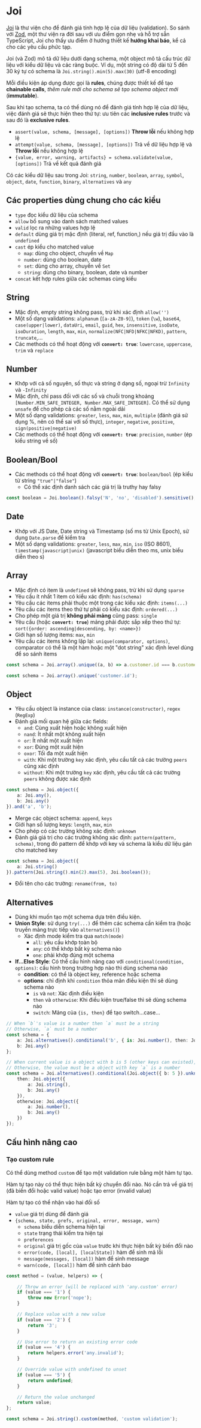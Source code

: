 # Joi

[Joi](https://joi.dev/) là thư viện cho để đánh giá tính hợp lệ của dữ liệu (validation). So sánh với [Zod](https://zod.dev/), một thư viện ra đời sau với ưu điểm gọn nhẹ và hỗ trợ sẵn TypeScript, Joi cho thấy ưu điểm ở hướng thiết kế **hướng khai báo**, kể cả cho các yêu cầu phức tạp.

Joi (và Zod) mô tả dữ liệu dưới dạng schema, một object mô tả cấu trúc dữ liệu với kiểu dữ liệu và các ràng buộc. Ví dụ, một string có độ dài từ 5 đến 30 ký tự có schema là `Joi.string().min(5).max(30)` (utf-8 encoding)

Mỗi điều kiện áp dụng được gọi là **rules**, chúng được thiết kế để tạo **chainable calls**, *thêm rule mới cho schema sẽ tạo schema object mới* (**immutable**).

Sau khi tạo schema, ta có thể dùng nó để đánh giá tính hợp lệ của dữ liệu, việc đánh giá sẽ thực hiện theo thứ tự: ưu tiên các **inclusive rules** trước và sau đó là **exclusive rules**.

- `assert(value, schema, [message], [options])` **Throw lỗi** nếu không hợp lệ
- `attempt(value, schema, [message], [options])` Trả về dữ liệu hợp lệ và **Throw lỗi** nếu không hợp lệ
- `{value, error, warning, artifacts} = schema.validate(value, [options])` Trả về kết quả đánh giá

Có các kiểu dữ liệu sau trong Joi: `string`, `number`, `boolean`, `array`, `symbol`, `object`, `date`, `function`, `binary`, `alternatives` và `any`

## Các properties dùng chung cho các kiểu

- `type` đọc kiểu dữ liệu của schema
- `allow` bổ sung vào danh sách matched values
- `valid` lọc ra những values hợp lệ
- `default` dùng giá trị mặc định (literal, ref, function,) nếu giá trị đầu vào là `undefined`
- `cast` ép kiểu cho matched value
  - `map`: dùng cho object, chuyển về `Map`
  - `number`: dùng cho boolean, date
  - `set`: dùng cho array, chuyển về `Set`
  - `string`: dùng cho binary, boolean, date và number
- `concat` kết hợp rules giữa các schemas cùng kiểu

## String

- Mặc định, empty string không pass, trừ khi xác định `allow('')`
- Một số dạng validations: `alphanum` (`[a-zA-Z0-9]`), `token` (`\w`), `base64`, `case(upper|lower)`, `dataUri`, `email`, `guid`, `hex`, `insensitive`, `isoDate`, `isoDuration`, `length`, `max`, `min`, `normalize(NFC|NFD|NFKC|NFKD)`, `pattern`, `truncate`,...
- Các methods có thể hoạt động với **`convert: true`**: `lowercase`, `uppercase`, `trim` và `replace`

## Number

- Khớp với cả số nguyên, số thực và string ở dạng số, ngoại trừ `Infinity` và `-Infinity`
- Mặc định, chỉ pass đối với các số và chuỗi trong khoảng `[Number.MIN_SAFE_INTEGER, Number.MAX_SAFE_INTEGER]`. Có thể sử dụng `unsafe` để cho phép cả các số nằm ngoài dải
- Một số dạng validations: `greater`, `less`, `max`, `min`, `multiple` (đánh giá sử dụng %, nên có thể sai với số thực), `integer`, `negative`, `positive`, `sign(positive|negative)`
- Các methods có thể hoạt động với **`convert: true`**: `precision`, `number` (ép kiểu string về số)

## Boolean/Bool

- Các methods có thể hoạt động với **`convert: true`**: `boolean/bool` (ép kiểu từ string `"true"|"false"`)
  - Có thể xác định danh sách các giá trị là truthy hay falsy

```ts
const boolean = Joi.boolean().falsy('N', 'no', 'disabled').sensitive();
```

## Date

- Khớp với JS Date, Date string và Timestamp (số ms từ Unix Epoch), sử dụng `Date.parse` để kiểm tra
- Một số dạng validations: `greater`, `less`, `max`, `min`, `iso` (ISO 8601), `timestamp(javascript|unix)` (javascript biểu diễn theo ms, unix biểu diễn theo s)

## Array

- Mặc định có item là `undefined` sẽ không pass, trừ khi sử dụng `sparse`
- Yêu cầu ít nhất 1 item có kiểu xác định: `has(schema)`
- Yêu cầu các items phải thuộc một trong các kiểu xác định: `items(...)`
- Yêu cầu các items theo thứ tự phải có kiểu xác định: `ordered(...)`
- Cho phép một giá trị **không phải mảng** cũng pass: `single`
- Yêu cầu (hoặc **`convert: true`**) mảng phải được sắp xếp theo thứ tự: `sort({order: ascending|descending, by: <name>})`
- Giới hạn số lượng items: `max`, `min`
- Yêu cầu các items không lặp lại: `unique(comparator, options)`, comparator có thể là một hàm hoặc một "dot string" xác định level dùng để so sánh items

```ts
const schema = Joi.array().unique((a, b) => a.customer.id === b.customer.id);

const schema = Joi.array().unique('customer.id');
```

## Object

- Yêu cầu object là instance của class: `instance(constructor)`, `regex` (`RegExp`)
- Đánh giá mối quan hệ giữa các fields:
  - `and`: Cùng xuất hiện hoặc không xuất hiện
  - `nand`: Ít nhất một không xuất hiện
  - `or`: Ít nhất một xuất hiện
  - `xor`: Đúng một xuất hiện
  - `oxor`: Tối đa một xuất hiện
  - `with`: Khi một trường `key` xác định, yêu cầu tất cả các trường `peers` cũng xác định
  - `without`: Khi một trường `key` xác định, yêu cầu tất cả các trường `peers` không được xác định

```ts
const schema = Joi.object({
    a: Joi.any(),
    b: Joi.any()
}).and('a', 'b');

```

- Merge các object schema: `append`, `keys`
- Giới hạn số lượng keys: `length`, `max`, `min`
- Cho phép có các trường không xác định: `unknown`
- Đánh giá giá trị cho các trường không xác định: `pattern(pattern, schema)`, trong đó pattern để khớp với key và schema là kiểu dữ liệu gán cho matched key

```ts
const schema = Joi.object({
    a: Joi.string()
}).pattern(Joi.string().min(2).max(5), Joi.boolean());
```

- Đổi tên cho các trường: `rename(from, to)`

## Alternatives

- Dùng khi muốn tạo một schema dựa trên điều kiện.
- **Union Style**: sử dụng `try(...)` để thêm các schema cần kiểm tra (hoặc truyền mảng trực tiếp vào `alternatives()`)
  - Xác định mode kiểm tra qua `match(mode)`
    - `all`: yêu cầu khớp toàn bộ
    - `any`: có thể khớp bất kỳ schema nào
    - `one`: phải khớp đúng một schema
- **If...Else Style**: Có thể cấu hình nâng cao với `conditional(condition, options)`: cấu hình trong trường hợp nào thì dùng schema nào
  - **condition**: có thể là object key, reference hoặc schema
  - **options**: chỉ định khi `condition` thỏa mãn điều kiện thì sẽ dùng schema nào
    - `is` và `not`: Xác định điều kiện
    - `then` và `otherwise`: Khi điều kiện true/false thì sẽ dùng schema nào
    - `switch`: Mảng của `{is, then}` để tạo switch...case...

```ts
// When `b`'s value is a number then `a` must be a string
// Otherwise, `a` must be a number
const schema = {
    a: Joi.alternatives().conditional('b', { is: Joi.number(), then: Joi.string(), otherwise: Joi.number() }),
    b: Joi.any()
};

// When current value is a object with b is 5 (other keys can existed), then the value must be a object with key `a` is a string 
// Otherwise, the value must be a object with key `a` is a number
const schema = Joi.alternatives().conditional(Joi.object({ b: 5 }).unknown(), {
    then: Joi.object({
        a: Joi.string(),
        b: Joi.any()
    }),
    otherwise: Joi.object({
        a: Joi.number(),
        b: Joi.any()
    })
});
```

## Cấu hình nâng cao

### Tạo custom rule

Có thể dùng method `custom` để tạo một validation rule bằng một hàm tự tạo. 

Hàm tự tạo này có thể thực hiện bất kỳ chuyển đổi nào. Nó cần trả về giá trị (đã biến đổi hoặc valid value) hoặc tạo error (invalid value)

Hàm tự tạo có thể nhận vào hai đối số
- `value` giá trị dùng để đánh giá
- `{schema, state, prefs, original, error, message, warn}`
  - `schema` biểu diễn schema hiện tại
  - `state` trạng thái kiểm tra hiện tại
  - `preferences`
  - `original` giá trị gốc của `value` trước khi thực hiện bất kỳ biến đổi nào
  - `error(code, [local], [localState])` hàm để sinh mã lỗi
  - `message(messages, [local])` hàm để sinh message
  - `warn(code, [local])` hàm để sinh cảnh báo

```ts
const method = (value, helpers) => {

    // Throw an error (will be replaced with 'any.custom' error)
    if (value === '1') {
        throw new Error('nope');
    }

    // Replace value with a new value
    if (value === '2') {
        return '3';
    }

    // Use error to return an existing error code
    if (value === '4') {
        return helpers.error('any.invalid');
    }

    // Override value with undefined to unset
    if (value === '5') {
        return undefined;
    }

    // Return the value unchanged
    return value;
};

const schema = Joi.string().custom(method, 'custom validation');
```
